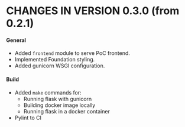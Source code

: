 CHANGES IN VERSION 0.3.0 (from 0.2.1)
===================================

#### General
* Added `frontend` module to serve PoC frontend.
* Implemented Foundation styling.
* Added gunicorn WSGI configuration.

#### Build
* Added `make` commands for:
    * Running flask with gunicorn
    * Building docker image locally
    * Running flask in a docker container
* Pylint to CI